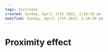 ```yaml
---
tags: to/create 
created: Sunday, April 17th 2022, 2:16:30 pm
modified: Sunday, April 17th 2022, 2:16:30 pm
---
```


# Proximity effect